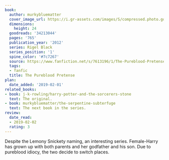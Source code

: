 ```yaml
---
book:
  author: murkybluematter
  cover_image_url: https://i.gr-assets.com/images/S/compressed.photo.goodreads.com/books/1502729168l/34213044._SX98_.jpg
  dimensions:
    height: 24
  goodreads: '34213044'
  pages: '765'
  publication_year: '2012'
  series: Rigel Black
  series_position: '1'
  spine_color: '#7c7267'
  source: https://www.fanfiction.net/s/7613196/1/The-Pureblood-Pretense
  tags:
  - fanfic
  title: The Pureblood Pretense
plan:
  date_added: '2019-02-01'
related_books:
- book: j-k-rowling/harry-potter-and-the-sorcerers-stone
  text: The original.
- book: murkybluematter/the-serpentine-subterfuge
  text: The next book in the series.
review:
  date_read:
  - 2019-02-02
  rating: 3
---
```


Despite the Lemony Snickety naming, an interesting series. Female-Harry has grown up with both parents and her godfather
and his son. Due to pureblood idiocy, the two decide to switch places.
